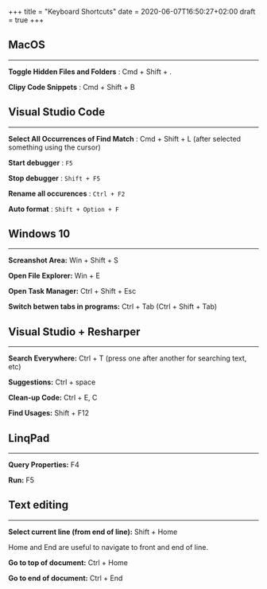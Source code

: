 +++
title = "Keyboard Shortcuts"
date = 2020-06-07T16:50:27+02:00
draft = true
+++

## MacOS

---

**Toggle Hidden Files and Folders** : Cmd + Shift + .

**Clipy Code Snippets** : Cmd + Shift + B


## Visual Studio Code

---

**Select All Occurrences of Find Match** : Cmd + Shift + L (after selected something using the cursor)

**Start debugger** : `F5`

**Stop debugger** : `Shift + F5`

**Rename all occurences** : `Ctrl + F2`

**Auto format** : `Shift + Option + F`


## Windows 10

---

**Screanshot Area:** Win + Shift + S

**Open File Explorer:** Win + E

**Open Task Manager:** Ctrl + Shift + Esc

**Switch betwen tabs in programs:** Ctrl + Tab (Ctrl + Shift + Tab)

## Visual Studio + Resharper
---

**Search Everywhere:** Ctrl + T (press one after another for searching text, etc)

**Suggestions:** Ctrl + space

**Clean-up Code:** Ctrl + E, C

**Find Usages:** Shift + F12

## LinqPad
---

**Query Properties:** F4

**Run:** F5

## Text editing
---

**Select current line (from end of line):** Shift + Home

Home and End are useful to navigate to front and end of line.

**Go to top of document:** Ctrl + Home

**Go to end of document:** Ctrl + End


